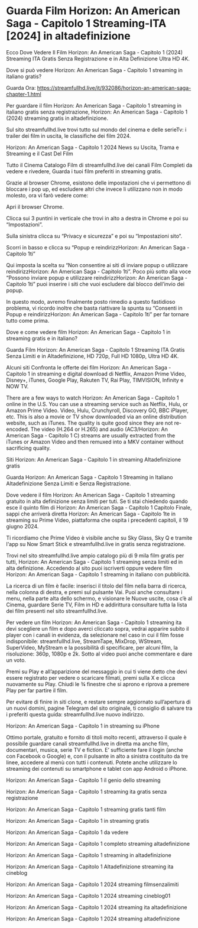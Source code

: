 # Guarda Film Horizon: An American Saga - Capitolo 1 Streaming-ITA [2024] in altadefinizione

Ecco Dove Vedere Il Film Horizon: An American Saga - Capitolo 1 (2024) Streaming ITA Gratis Senza Registrazione e in Alta Definizione Ultra HD 4K.

Dove si può vedere Horizon: An American Saga - Capitolo 1 streaming in italiano gratis?

Guarda Ora: https://streamfullhd.live/it/932086/horizon-an-american-saga-chapter-1.html

Per guardare il film Horizon: An American Saga - Capitolo 1 streaming in italiano gratis senza registrazione, Horizon: An American Saga - Capitolo 1 (2024) streaming gratis in altadefinizione.

Sul sito streamfullhd.live trovi tutto sul mondo del cinema e delle serieTv: i trailer dei film in uscita, le classifiche dei film 2024.

Horizon: An American Saga - Capitolo 1 2024 News su Uscita, Trama e Streaming e il Cast Del Film

Tutto il Cinema Catalogo Film di streamfullhd.live dei canali Film Completi da vedere e rivedere, Guarda i tuoi film preferiti in streaming gratis.

Grazie al browser Chrome, esistono delle impostazioni che vi permettono di bloccare i pop up, ed escludere altri che invece li utilizzano non in modo molesto, ora vi farò vedere come:

Apri il browser Chrome.

Clicca sui 3 puntini in verticale che trovi in alto a destra in Chrome e poi su “Impostazioni”.

Sulla sinistra clicca su “Privacy e sicurezza” e poi su “Impostazioni sito“.

Scorri in basso e clicca su “Popup e reindirizzHorizon: An American Saga - Capitolo 1ti”

Qui imposta la scelta su “Non consentire ai siti di inviare popup o utilizzare reindirizzHorizon: An American Saga - Capitolo 1ti”. Poco più sotto alla voce “Possono inviare popup e utilizzare reindirizzHorizon: An American Saga - Capitolo 1ti” puoi inserire i siti che vuoi escludere dal blocco dell’invio dei popup.

In questo modo, avremo finalmente posto rimedio a questo fastidioso problema, vi ricordo inoltre che basta riattivare la spunta su “Consenti in Popup e reindirizzHorizon: An American Saga - Capitolo 1ti” per far tornare tutto come prima.

Dove e come vedere film Horizon: An American Saga - Capitolo 1 in streaming gratis e in italiano?

Guarda Film Horizon: An American Saga - Capitolo 1 Streaming ITA Gratis Senza Limiti e in Altadefinizione, HD 720p, Full HD 1080p, Ultra HD 4K.

Alcuni siti Confronta le offerte dei film Horizon: An American Saga - Capitolo 1 in streaming e digital download di Netflix, Amazon Prime Video, Disney+, iTunes, Google Play, Rakuten TV, Rai Play, TIMVISION, Infinity e NOW TV.

There are a few ways to watch Horizon: An American Saga - Capitolo 1 online in the U.S. You can use a streaming service such as Netflix, Hulu, or Amazon Prime Video. Video, Hulu, Crunchyroll, Discovery GO, BBC iPlayer, etc. This is also a movie or TV show downloaded via an online distribution website, such as iTunes. The quality is quite good since they are not re-encoded. The video (H.264 or H.265) and audio (AC3/Horizon: An American Saga - Capitolo 1 C) streams are usually extracted from the iTunes or Amazon Video and then remuxed into a MKV container without sacrificing quality.

Siti Horizon: An American Saga - Capitolo 1 in streaming Altadefinizione gratis

Guarda Horizon: An American Saga - Capitolo 1 Streaming in Italiano Altadefinizione Senza Limiti e Senza Registrazione.

Dove vedere il film Horizon: An American Saga - Capitolo 1 streaming gratuito in alta definizione senza limiti per tuti. Se ti stai chiedendo quando esce il quinto film di Horizon: An American Saga - Capitolo 1 Capitolo Finale, sappi che arriverà diretta Horizon: An American Saga - Capitolo 1te in streaming su Prime Video, piattaforma che ospita i precedenti capitoli, il 19 giugno 2024. 

Ti ricordiamo che Prime Video è visibile anche su Sky Glass, Sky Q e tramite l'app su Now Smart Stick e streamfullhd.live in gratis senza registrazione. 

Trovi nel sito streamfullhd.live ampio catalogo più di 9 mila film gratis per tutti, Horizon: An American Saga - Capitolo 1 streaming senza limiti ed in alta definizione. Accedendo al sito puoi iscriverti oppure vedere film Horizon: An American Saga - Capitolo 1 streaming in italiano con pubblicità.

La ricerca di un film è facile: inserisci il titolo del film nella barra di ricerca, nella colonna di destra, e premi sul pulsante Vai. Puoi anche consultare i menu, nella parte alta dello schermo, e visionare le Nuove uscite, cosa c’è al Cinema, guardare Serie TV, Film in HD e addirittura consultare tutta la lista dei film presenti nel sito streamfullhd.live.

Per vedere un film Horizon: An American Saga - Capitolo 1 streaming ita devi scegliere un film e dopo averci cliccato sopra, vedrai apparire subito il player con i canali in evidenza, da selezionare nel caso in cui il film fosse indisponibile: streamfullhd.live, StreamTape, MixDrop, WStream, SuperVideo, MyStream e la possibilità di specificare, per alcuni film, la risoluzione: 360p, 1080p e 2k. Sotto al video puoi anche commentare e dare un voto.

Premi su Play e all’apparizione del messaggio in cui ti viene detto che devi essere registrato per vedere o scaricare filmati, premi sulla X e clicca nuovamente su Play. Chiudi le ¾ finestre che si aprono e riprova a premere Play per far partire il film.

Per evitare di finire in siti clone, e restare sempre aggiornato sull’apertura di un nuovi domini, pagine Telegram del sito originale, ti consiglio di salvare tra i preferiti questa guida: streamfullhd.live nuovo indirizzo.

Horizon: An American Saga - Capitolo 1 in streaming su iPhone

Ottimo portale, gratuito e fornito di titoli molto recenti, attraverso il quale è possibile guardare canali streamfullhd.live in diretta ma anche film, documentari, musica, serie TV e fiction. E’ sufficiente fare il login (anche con Facebook o Google) e, con il pulsante in alto a sinistra costituito da tre linee, accedere al menù con tutti i contenuti. Potete anche utilizzare lo streaming dei contenuti su smartphone e tablet con app Android o iPhone.

Horizon: An American Saga - Capitolo 1 il genio dello streaming

Horizon: An American Saga - Capitolo 1 streaming ita gratis senza registrazione

Horizon: An American Saga - Capitolo 1 streaming gratis tanti film

Horizon: An American Saga - Capitolo 1 in streaming gratis

Horizon: An American Saga - Capitolo 1 da vedere

Horizon: An American Saga - Capitolo 1 completo streaming altadefinizione

Horizon: An American Saga - Capitolo 1 streaming in altadefinizione

Horizon: An American Saga - Capitolo 1 Altadefinizione streaming ita cineblog

Horizon: An American Saga - Capitolo 1 2024 streaming filmsenzalimiti

Horizon: An American Saga - Capitolo 1 2024 streaming cineblog01

Horizon: An American Saga - Capitolo 1 2024 streaming ita altadefinizione

Horizon: An American Saga - Capitolo 1 2024 streaming altadefinizione
